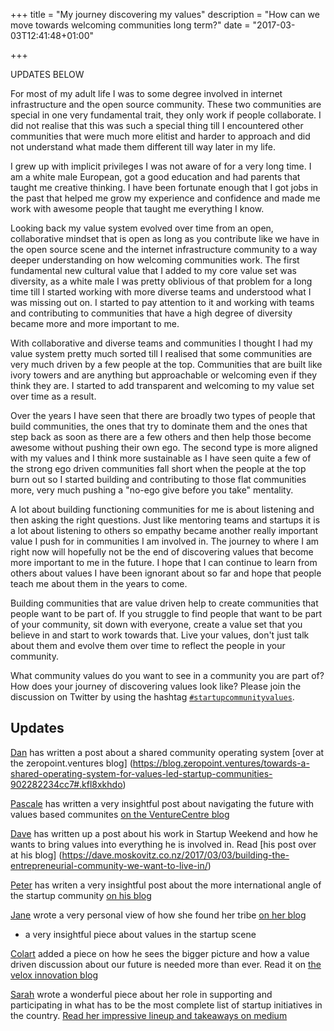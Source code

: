 +++
title = "My journey discovering my values"
description = "How can we move towards welcoming communities long term?"
date = "2017-03-03T12:41:48+01:00"

+++

UPDATES BELOW

For most of my adult life I was to some degree involved in internet
infrastructure and the open source community. These two communities are
special in one very fundamental trait, they only work if people
collaborate. I did not realise that this was such a special thing till
I encountered other communities that were much more elitist and harder to
approach and did not understand what made them different till way later
in my life.

I grew up with implicit privileges I was not aware of for a very long
time. I am a white male European, got a good education and had parents
that taught me creative thinking. I have been fortunate enough that I
got jobs in the past that helped me grow my experience and confidence
and made me work with awesome people that taught me everything I know.

Looking back my value system evolved over time from an open, collaborative
mindset that is open as long as you contribute like we have in the open
source scene and the internet infrastructure community to a way deeper
understanding on how welcoming communities work. The first fundamental
new cultural value that I added to my core value set was diversity,
as a white male I was pretty oblivious of that problem for a long time
till I started working with more diverse teams and understood what I
was missing out on. I started to pay attention to it and working with
teams and contributing to communities that have a high degree of
diversity became more and more important to me.

With collaborative and diverse teams and communities I thought I had my
value system pretty much sorted till I realised that some communities
are very much driven by a few people at the top. Communities that
are built like ivory towers and are anything but approachable or
welcoming even if they think they are. I started to add transparent
and welcoming to my value set over time as a result.

Over the years I have seen that there are broadly two types of people
that build communities, the ones that try to dominate them and the ones
that step back as soon as there are a few others and then help those
become awesome without pushing their own ego. The second type is more
aligned with my values  and I think more sustainable as I have seen
quite a few of the strong ego driven communities fall short when the
people at the top burn out so I started building and contributing to
those flat communities more, very much pushing a "no-ego give before you
take" mentality.

A lot about building functioning communities for me is about listening
and then asking the right questions. Just like mentoring teams and
startups it is a lot about listening to others so empathy became another
really important value I push for in communities I am involved in.
The journey to where I am right now will hopefully not be the end of
discovering values that become more important to me in the future. I
hope that I can continue to learn from others about values I have been
ignorant about so far and hope that people teach me about them in the
years to come.

Building communities that are value driven help to create communities
that people want to be part of. If you struggle to find people that want
to be part of your community, sit down with everyone, create a value set
that you believe in and start to work towards that. Live your values,
don't just talk about them and evolve them over time to reflect the
people in your community.

What community values do you want to see in a community you are part of?
How does your journey of discovering values look like? Please join the
discussion on Twitter by using the hashtag [`#startupcommunityvalues`](https://twitter.com/hashtag/startupcommunityvalues).

Updates
-------

[Dan](https://twitter.com/leancto) has written a post about a shared
community operating system [over at the zeropoint.ventures blog]
(https://blog.zeropoint.ventures/towards-a-shared-operating-system-for-values-led-startup-communities-902282234cc7#.kfl8xkhdo)

[Pascale](https://twitter.com/phpnz) has written a very insightful post
about navigating the future with values based communites [on the
VentureCentre blog](http://venturecentre.co.nz/blog/item/183-navigating-our-future)

[Dave](https://twitter.com/davemosk) has written up a post about his
work in Startup Weekend and how he wants to bring values into everything
he is involved in. Read [his post over at his blog]
(https://dave.moskovitz.co.nz/2017/03/03/building-the-entrepreneurial-community-we-want-to-live-in/)

[Peter](https://twitter.com/PeterJThomson) has writen a very insightful
post about the more international angle of the startup community [on his
blog](http://www.peterjthomson.com/2019/03/international-startup-community-values/)

[Jane](https://twitter.com/JaneTHoye) wrote a very personal view of how she found her tribe [on her
blog](https://medium.com/@JaneTHoye/my-quest-to-find-my-startup-tribe-2c3896592d8#.crnvobm88)
- a very insightful piece about values in the startup scene

[Colart](https://twitter.com/colart) added a piece on how he sees the bigger picture and how a
value driven discussion about our future is needed more than ever. Read
it on [the velox innovation blog](http://veloxinnovation.com/news-and-insights/2017/3/5/accelerating-futures)

[Sarah](https://twitter.com/quisitivity) wrote a wonderful piece about her
role in supporting and participating in what has to be the most complete
list of startup initiatives in the country. [Read her impressive lineup
and takeaways on medium](https://medium.com/@sarahday/gold-in-them-hills-a-supporter-view-of-a-values-driven-nz-startup-ecosystem-c6ec3b8921e8#.sx4rzdaax)
